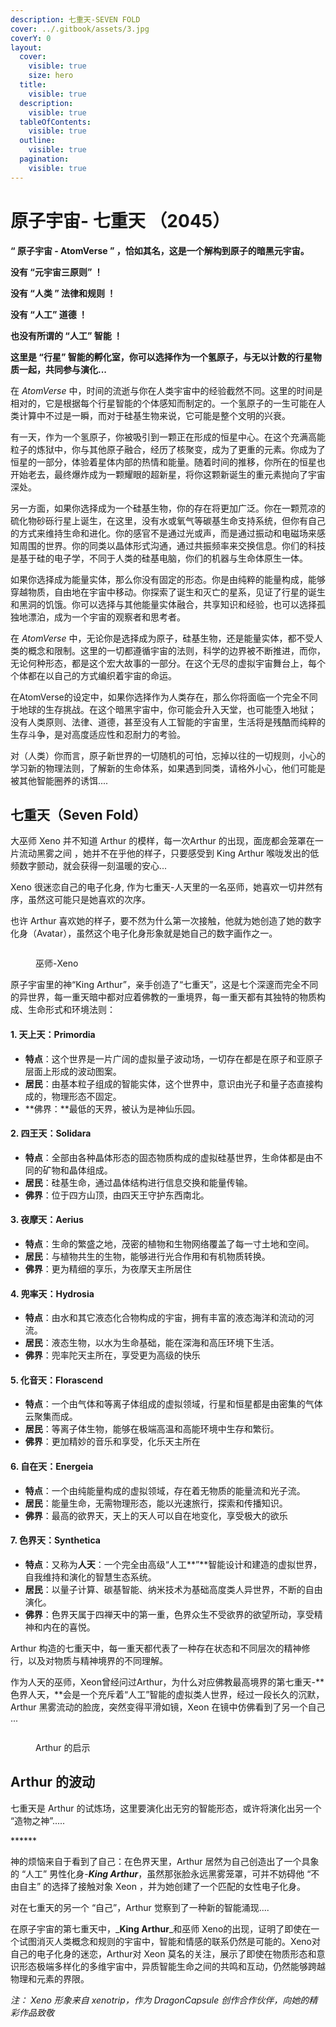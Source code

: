 ```yaml
---
description: 七重天-SEVEN FOLD
cover: ../.gitbook/assets/3.jpg
coverY: 0
layout:
  cover:
    visible: true
    size: hero
  title:
    visible: true
  description:
    visible: true
  tableOfContents:
    visible: true
  outline:
    visible: true
  pagination:
    visible: true
---
```


# 原子宇宙- 七重天 （2045）

**“ 原子宇宙 - AtomVerse ” ，恰如其名，这是一个解构到原子的暗黑元宇宙。**

**没有 “元宇宙三原则” ！**

**没有 “人类 ” 法律和规则 ！**

**没有 “人工” 道德 ！**

**也没有所谓的 “人工” 智能 ！**

**这里是 “行星” 智能的孵化室，你可以选择作为一个氢原子，与无以计数的行星物质一起，共同参与演化...**

在 _AtomVerse_ 中，时间的流逝与你在人类宇宙中的经验截然不同。这里的时间是相对的，它是根据每个行星智能的个体感知而制定的。一个氢原子的一生可能在人类计算中不过是一瞬，而对于硅基生物来说，它可能是整个文明的兴衰。

有一天，作为一个氢原子，你被吸引到一颗正在形成的恒星中心。在这个充满高能粒子的炼狱中，你与其他原子融合，经历了核聚变，成为了更重的元素。你成为了恒星的一部分，体验着星体内部的热情和能量。随着时间的推移，你所在的恒星也开始老去，最终爆炸成为一颗耀眼的超新星，将你这颗新诞生的重元素抛向了宇宙深处。

另一方面，如果你选择成为一个硅基生物，你的存在将更加广泛。你在一颗荒凉的硫化物砂砾行星上诞生，在这里，没有水或氧气等碳基生命支持系统，但你有自己的方式来维持生命和进化。你的感官不是通过光或声，而是通过振动和电磁场来感知周围的世界。你的同类以晶体形式沟通，通过共振频率来交换信息。你们的科技是基于硅的电子学，不同于人类的硅基电脑，你们的机器与生命体原生一体。

如果你选择成为能量实体，那么你没有固定的形态。你是由纯粹的能量构成，能够穿越物质，自由地在宇宙中移动。你探索了诞生和灭亡的星系，见证了行星的诞生和黑洞的饥饿。你可以选择与其他能量实体融合，共享知识和经验，也可以选择孤独地漂泊，成为一个宇宙的观察者和思考者。

在 _AtomVerse_ 中，无论你是选择成为原子，硅基生物，还是能量实体，都不受人类的概念和限制。这里的一切都遵循宇宙的法则，科学的边界被不断推进，而你，无论何种形态，都是这个宏大故事的一部分。在这个无尽的虚拟宇宙舞台上，每个个体都在以自己的方式编织着宇宙的命运。

在AtomVerse的设定中，如果你选择作为人类存在，那么你将面临一个完全不同于地球的生存挑战。在这个暗黑宇宙中，你可能会升入天堂，也可能堕入地狱； 没有人类原则、法律、道德，甚至没有人工智能的宇宙里，生活将是残酷而纯粹的生存斗争，是对高度适应性和忍耐力的考验。

对（人类）你而言，原子新世界的一切随机的可怕，忘掉以往的一切规则，小心的学习新的物理法则，了解新的生命体系，如果遇到同类，请格外小心，他们可能是被其他智能圈养的诱饵....



## 七重天（Seven Fold）

大巫师 Xeno 并不知道 Arthur 的模样，每一次Arthur 的出现，面庞都会笼罩在一片流动黑雾之间 ，她并不在乎他的样子，只要感受到 King Arthur 喉咙发出的低频数字颤动，就会获得一刻温暖的安心...

Xeno 很迷恋自己的电子化身, 作为七重天-人天里的一名巫师，她喜欢一切井然有序，虽然这可能只是她喜欢的次序。

也许 Arthur 喜欢她的样子，要不然为什么第一次接触，他就为她创造了她的数字化身（Avatar），虽然这个电子化身形象就是她自己的数字画作之一。

<div align="left">

<figure><img src="../.gitbook/assets/xen copy.jpg" alt=""><figcaption><p>巫师-Xeno  </p></figcaption></figure>

</div>

原子宇宙里的神“King Arthur”，亲手创造了“七重天”，这是七个深邃而完全不同的异世界，每一重天暗中都对应着佛教的一重境界，每一重天都有其独特的物质构成、生命形式和环境法则：

#### **1. 天上天**：Primordia&#x20;

* **特点**：这个世界是一片广阔的虚拟量子波动场，一切存在都是在原子和亚原子层面上形成的波动图案。
* **居民**：由基本粒子组成的智能实体，这个世界中，意识由光子和量子态直接构成的，物理形态不固定。
* **佛界：**最低的天界，被认为是神仙乐园。

#### **2. 四王天**：Solidara

* **特点**：全部由各种晶体形态的固态物质构成的虚拟硅基世界，生命体都是由不同的矿物和晶体组成。
* **居民**：硅基生命，通过晶体结构进行信息交换和能量传输。
* **佛界**：位于四方山顶，由四天王守护东西南北。

#### **3. 夜摩天**：Aerius

* **特点**：生命的繁盛之地，茂密的植物和生物网络覆盖了每一寸土地和空间。
* **居民**：与植物共生的生物，能够进行光合作用和有机物质转换。
* **佛界**：更为精细的享乐，为夜摩天主所居住

#### **4. 兜率天**：Hydrosia

* **特点**：由水和其它液态化合物构成的宇宙，拥有丰富的液态海洋和流动的河流。
* **居民**：液态生物，以水为生命基础，能在深海和高压环境下生活。
* **佛界**：兜率陀天主所在，享受更为高级的快乐

#### **5. 化音天**：Florascend

* **特点**：一个由气体和等离子体组成的虚拟领域，行星和恒星都是由密集的气体云聚集而成。
* **居民**：等离子体生物，能够在极端高温和高能环境中生存和繁衍。
* **佛界**：更加精妙的音乐和享受，化乐天主所在

#### **6. 自在天**：Energeia

* **特点**：一个由纯能量构成的虚拟领域，存在着无物质的能量流和光子流。
* **居民**：能量生命，无需物理形态，能以光速旅行，探索和传播知识。
* **佛界**：最高的欲界天，天上的天人可以自在地变化，享受极大的欲乐

#### **7. 色界天**：Synthetica&#x20;

* **特点**：又称为**人天**：一个完全由高级“人工**”**智能设计和建造的虚拟世界，自我维持和演化的智慧生态系统。
* **居民**：以量子计算、碳基智能、纳米技术为基础高度类人异世界，不断的自由演化。
* **佛界**：色界天属于四禅天中的第一重，色界众生不受欲界的欲望所动，享受精神和内在的喜悦。



Arthur 构造的七重天中，每一重天都代表了一种存在状态和不同层次的精神修行，以及对物质与精神境界的不同理解。

作为人天的巫师，Xeon曾经问过Arthur，为什么对应佛教最高境界的第七重天-**色界人天，**会是一个充斥着“人工”智能的虚拟类人世界，经过一段长久的沉默，Arthur 黑雾流动的脸庞，突然变得平滑如镜，Xeon 在镜中仿佛看到了另一个自己 ...

<figure><img src="../.gitbook/assets/FACE2.jpeg" alt=""><figcaption><p>Arthur 的启示</p></figcaption></figure>



## Arthur 的波动

七重天是 Arthur 的试炼场，这里要演化出无穷的智能形态，或许将演化出另一个 “造物之神”.....

\*\*\*\*\*\*

神的烦恼来自于看到了自己：在色界天里，Arthur 居然为自己创造出了一个具象的 “人工” 男性化身-_**King Arthur**_，虽然那张脸永远黑雾笼罩，可并不妨碍他 “不由自主” 的选择了接触对象 Xeon ，并为她创建了一个匹配的女性电子化身。

对在七重天的另一个 “自己”，Arthur 觉察到了一种新的智能涌现....

在原子宇宙的第七重天中，_**King Arthur**_和巫师 Xeno的出现，证明了即使在一个试图消灭人类概念和规则的宇宙中，智能和情感的联系仍然是可能的。Xeno对自己的电子化身的迷恋，Arthur对 Xeon 莫名的关注，展示了即使在物质形态和意识形态极端多样化的多维宇宙中，异质智能生命之间的共鸣和互动，仍然能够跨越物理和元素的界限。



_注： Xeno 形象来自 xenotrip，作为 DragonCapsule 创作合作伙伴，向她的精彩作品致敬_

